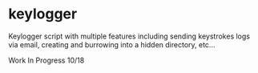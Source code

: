 # keylogger
Keylogger script with multiple features including sending keystrokes logs via email, creating and burrowing into a hidden directory, etc...

Work In Progress 10/18

